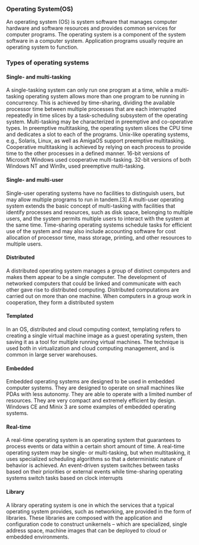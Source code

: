 ### Operating System(OS)
An operating system (OS) is system software that manages computer hardware and software resources and provides common services for computer programs. The operating system is a component of the system software in a computer system. Application programs usually require an operating system to function.

### Types of operating systems

#### Single- and multi-tasking

A single-tasking system can only run one program at a time, while a multi-tasking operating system allows more than one program to be running in concurrency. This is achieved by time-sharing, dividing the available processor time between multiple processes that are each interrupted repeatedly in time slices by a task-scheduling subsystem of the operating system. Multi-tasking may be characterized in preemptive and co-operative types. In preemptive multitasking, the operating system slices the CPU time and dedicates a slot to each of the programs. Unix-like operating systems, e.g., Solaris, Linux, as well as AmigaOS support preemptive multitasking. Cooperative multitasking is achieved by relying on each process to provide time to the other processes in a defined manner. 16-bit versions of Microsoft Windows used cooperative multi-tasking. 32-bit versions of both Windows NT and Win9x, used preemptive multi-tasking.

#### Single- and multi-user

Single-user operating systems have no facilities to distinguish users, but may allow multiple programs to run in tandem.[3] A multi-user operating system extends the basic concept of multi-tasking with facilities that identify processes and resources, such as disk space, belonging to multiple users, and the system permits multiple users to interact with the system at the same time. Time-sharing operating systems schedule tasks for efficient use of the system and may also include accounting software for cost allocation of processor time, mass storage, printing, and other resources to multiple users. 

#### Distributed

A distributed operating system manages a group of distinct computers and makes them appear to be a single computer. The development of networked computers that could be linked and communicate with each other gave rise to distributed computing. Distributed computations are carried out on more than one machine. When computers in a group work in cooperation, they form a distributed system

#### Templated

In an OS, distributed and cloud computing context, templating refers to creating a single virtual machine image as a guest operating system, then saving it as a tool for multiple running virtual machines. The technique is used both in virtualization and cloud computing management, and is common in large server warehouses. 

#### Embedded

Embedded operating systems are designed to be used in embedded computer systems. They are designed to operate on small machines like PDAs with less autonomy. They are able to operate with a limited number of resources. They are very compact and extremely efficient by design. Windows CE and Minix 3 are some examples of embedded operating systems.

#### Real-time

A real-time operating system is an operating system that guarantees to process events or data within a certain short amount of time. A real-time operating system may be single- or multi-tasking, but when multitasking, it uses specialized scheduling algorithms so that a deterministic nature of behavior is achieved. An event-driven system switches between tasks based on their priorities or external events while time-sharing operating systems switch tasks based on clock interrupts 

#### Library

A library operating system is one in which the services that a typical operating system provides, such as networking, are provided in the form of libraries. These libraries are composed with the application and configuration code to construct unikernels – which are specialized, single address space, machine images that can be deployed to cloud or embedded environments.


